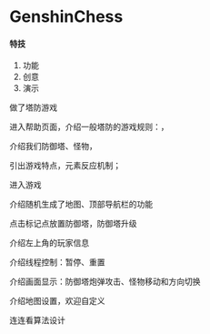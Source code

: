 # GenshinChess


#### 特技

1.  功能
1.  创意
1.  演示



做了塔防游戏

进入帮助页面，介绍一般塔防的游戏规则：，

介绍我们防御塔、怪物，

引出游戏特点，元素反应机制；

进入游戏

介绍随机生成了地图、顶部导航栏的功能

点击标记点放置防御塔，防御塔升级

介绍左上角的玩家信息

介绍线程控制：暂停、重置

介绍画面显示：防御塔炮弹攻击、怪物移动和方向切换

介绍地图设置，欢迎自定义



连连看算法设计



